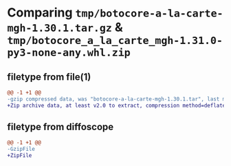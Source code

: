 # Comparing `tmp/botocore-a-la-carte-mgh-1.30.1.tar.gz` & `tmp/botocore_a_la_carte_mgh-1.31.0-py3-none-any.whl.zip`

## filetype from file(1)

```diff
@@ -1 +1 @@
-gzip compressed data, was "botocore-a-la-carte-mgh-1.30.1.tar", last modified: Thu Jul  6 01:45:23 2023, max compression
+Zip archive data, at least v2.0 to extract, compression method=deflate
```

## filetype from diffoscope

```diff
@@ -1 +1 @@
-GzipFile
+ZipFile
```

